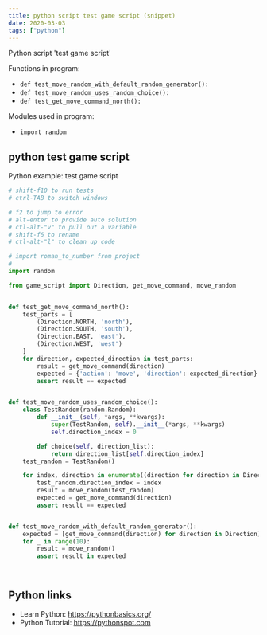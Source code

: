 ```yaml
---
title: python script test game script (snippet)
date: 2020-03-03
tags: ["python"]
---
```

Python script 'test game script'

Functions in program: 
* `def test_move_random_with_default_random_generator():`
* `def test_move_random_uses_random_choice():`
* `def test_get_move_command_north():`

Modules used in program: 
* `import random`

## python test game script

Python example: test game script

```python
# shift-f10 to run tests
# ctrl-TAB to switch windows

# f2 to jump to error
# alt-enter to provide auto solution
# ctl-alt-"v" to pull out a variable
# shift-f6 to rename
# ctl-alt-"l" to clean up code

# import roman_to_number from project
#
import random

from game_script import Direction, get_move_command, move_random


def test_get_move_command_north():
    test_parts = [
        (Direction.NORTH, 'north'),
        (Direction.SOUTH, 'south'),
        (Direction.EAST, 'east'),
        (Direction.WEST, 'west')
    ]
    for direction, expected_direction in test_parts:
        result = get_move_command(direction)
        expected = {'action': 'move', 'direction': expected_direction}
        assert result == expected


def test_move_random_uses_random_choice():
    class TestRandom(random.Random):
        def __init__(self, *args, **kwargs):
            super(TestRandom, self).__init__(*args, **kwargs)
            self.direction_index = 0

        def choice(self, direction_list):
            return direction_list[self.direction_index]
    test_random = TestRandom()

    for index, direction in enumerate((direction for direction in Direction)):
        test_random.direction_index = index
        result = move_random(test_random)
        expected = get_move_command(direction)
        assert result == expected


def test_move_random_with_default_random_generator():
    expected = [get_move_command(direction) for direction in Direction]
    for _ in range(10):
        result = move_random()
        assert result in expected




```

## Python links

- Learn Python: https://pythonbasics.org/
- Python Tutorial: https://pythonspot.com
